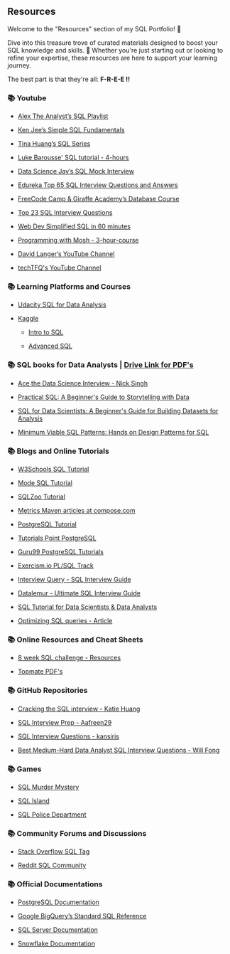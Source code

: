## Resources

Welcome to the "Resources" section of my SQL Portfolio! 🎉

Dive into this treasure trove of curated materials designed to boost your SQL knowledge and skills. 🌟 Whether you're just starting out or looking to refine your expertise, these resources are here to support your learning journey. 

The best part is that they're all: **F-R-E-E !!**


### 📚 **Youtube**

- [Alex The Analyst’s SQL Playlist](https://www.youtube.com/channel/UC7cs8q-gJRlGwj4A8OmCmXg/featured)

- [Ken Jee’s Simple SQL Fundamentals](https://www.youtube.com/watch?v=WKXtTo7lqmA)

- [Tina Huang’s SQL Series](https://www.youtube.com/playlist?list=PLVD3APpfd1tuXrXBWAntLx4tNaONro5dA)

- [Luke Barousse' SQL tutorial - 4-hours](https://www.youtube.com/watch?v=7mz73uXD9DA&t=6162s)

- [Data Science Jay’s SQL Mock Interview](https://www.youtube.com/watch?v=LcVz8wSM-AM)

- [Edureka Top 65 SQL Interview Questions and Answers](https://www.youtube.com/watch?v=-WEpWH1NHGU)

- [FreeCode Camp & Giraffe Academy’s Database Course](https://www.youtube.com/watch?v=HXV3zeQKqGY)

- [Top 23 SQL Interview Questions](https://youtu.be/l_dph6Qu4LA)

- [Web Dev Simplified SQL in 60 minutes](https://www.youtube.com/watch?v=p3qvj9hO_Bo)

- [Programming with Mosh - 3-hour-course](https://www.youtube.com/watch?v=7S_tz1z_5bA)

- [David Langer’s YouTube Channel](https://www.youtube.com/@DaveOnData/featured)

- [techTFQ's YouTube Channel](https://www.youtube.com/@techTFQ/featured)



### 📚 **Learning Platforms and Courses**

- [Udacity SQL for Data Analysis](https://www.udacity.com/course/sql-for-data-analysis--ud198)

- [Kaggle](https://www.kaggle.com/) 
    - [Intro to SQL](https://www.kaggle.com/learn/intro-to-sql)

    - [Advanced SQL](https://www.kaggle.com/learn/advanced-sql)


### 📚 **SQL books for Data Analysts** | [Drive Link for PDF's](https://drive.google.com/drive/folders/1aR0dKACtdM4YPJAI9jGPvYJGebN-DACW?usp=drive_link)

- [Ace the Data Science Interview - Nick Singh](https://www.amazon.in/Ace-Data-Science-Interview-Questions/dp/0578973839/ref=sr_1_3?crid=21FGFO6GSFUR3&dib=eyJ2IjoiMSJ9.39sOAPE8-XVBh34Yl0aoJy_R6Vq6sjL0XU-sLSpYI5OVcpeM9Y8Uh146s9FmgJw3MGdi8OvpNGj1KbLo6zjY8vGF2Kww35S4I_BS77jEoxK3jNDfcFueMAk-IB_adDTTwRIqf4dpjhqFDhjEqDfJ_2I9qPQURkNz_y-oXTPWNb1LTrNlWTyccWBSMAqpDa81eCd6tlzFFXvyMPNwrCJD7mEf0NT0jqNTFwNG8u1vIYo.tBSx5eH-PE5L8y_h5hCaGUdbFARVzLZE0jxogoV50qY&dib_tag=se&keywords=ace+the+data+science+interview&qid=1718535970&sprefix=ace+the+%2Caps%2C213&sr=8-3)


- [Practical SQL: A Beginner's Guide to Storytelling with Data](https://www.amazon.in/Practical-SQL-2nd-Beginners-Storytelling/dp/1718501064/ref=sr_1_1?crid=2N4NJGL72C9VF&dib=eyJ2IjoiMSJ9.acBdwHpR-Nlx4YNN8QR3bjDr2WSSjYGv2Z5y9dMMn6JSJDScB67akm-qmGiyn5NS-kpV4YkLv0JN5yN8ZgWRpNG-b-UYBIwITEIXmuSPirQWvO9rLsznf1HMNhZdrAoMln1OY3qDN0qt0k4tIbOkREx7i8ALA8z-zIOh_fsY7u5EIx_zco9bMBkdAuW-ngnXG678XEbhF9_7QDG2mpEJ_xSzUEGGklqBEpnyE6XhaL8.s3tC3lev9T6cPs4G8ECMsQtXXSxq0m1JhNlVRwfF1V0&dib_tag=se&keywords=practical+sql+2nd+edition&qid=1718535814&sprefix=practical+sql%2Caps%2C309&sr=8-1)

- [SQL for Data Scientists: A Beginner's Guide for Building Datasets for Analysis](https://www.amazon.in/SQL-Data-Scientists-Beginner%E2%80%B2s-Building/dp/1119669367/ref=sr_1_3?crid=KW2DTEKUPQRO&dib=eyJ2IjoiMSJ9.CJEHs_qbMl_5gQiuAbIYjPbpalY6rzba-TyShT2vS3EUlvHXksNpSIaxkXTbnke9nHbCM2CDDe0adVqAwEocDXtMPWdfJf9TvIe6s8jxnv4u8Dq9pOpRhXo_QilGkGFRS0HSsejtFVusWkKMIBfPAVixTVZBctv4qkFR3fECTVThV94As9za46Eyd0pk8Ko7YjY3EBQPAwpm4gAXUoh6em4Dbl54Z9S3RXikyTwJ7PM.Z3KXsP-veYebuUAaU86XeAsusxJ5tNrvkTXy4z9QpY0&dib_tag=se&keywords=sql+for+data+scientists&qid=1718535852&sprefix=sql+for+da%2Caps%2C207&sr=8-3)

- [Minimum Viable SQL Patterns: Hands on Design Patterns for SQL](https://www.amazon.in/Minimum-Viable-SQL-Patterns-Hands-ebook/dp/B09XTJN4R2/ref=sr_1_1?crid=N22GQ444RJSM&dib=eyJ2IjoiMSJ9.C60dou0NTTeyyO6t9dIYjgb_w1aeWKlIUIAhuxftl1M3ZZyqftVSIBDTa1qpL6ZK.AWnE5n1kv6932lur76Y9BTgBHTJwq-1ZDb5cnBeobQY&dib_tag=se&keywords=minimum+viable+patterns&qid=1718535885&sprefix=minimum+viable+patterns%2Caps%2C228&sr=8-1)



### 📚 **Blogs and Online Tutorials**

- [W3Schools SQL Tutorial](https://www.w3schools.com/sql/)

- [Mode SQL Tutorial](https://mode.com/sql-tutorial/)

- [SQLZoo Tutorial](https://sqlzoo.net/)

- [Metrics Maven articles at compose.com](https://www.compose.com/articles/search/?s=metric%20maven)

- [PostgreSQL Tutorial](https://www.postgresqltutorial.com/)

- [Tutorials Point PostgreSQL](https://www.tutorialspoint.com/postgresql/)

- [Guru99 PostgreSQL Tutorials](https://www.guru99.com/postgresql-tutorial.html)

- [Exercism.io PL/SQL Track](https://exercism.io/tracks/plsql)

- [Interview Query - SQL Interview Guide](https://www.interviewquery.com/blog-sql-interview-questions/)

- [Datalemur - Ultimate SQL Interview Guide](https://datalemur.com/blog/sql-interview-guide)

- [SQL Tutorial for Data Scientists & Data Analysts](https://datalemur.com/sql-tutorial)

- [Optimizing SQL queries - Article](https://www.thoughtspot.com/data-trends/data-modeling/optimizing-sql-queries)


### 📚 **Online Resources and Cheat Sheets**
   - [8 week SQL challenge - Resources](https://8weeksqlchallenge.com/resources/)

   - [Topmate PDF's](https://topmate.io/buydoc-success/864764?booking=8868edc9-58fd-4f35-8e15-90f03b558421)

### 📚 **GitHub Repositories**

- [Cracking the SQL interview - Katie Huang](https://github.com/katiehuangx/CrackingTheSQLInterview)

- [SQL Interview Prep - Aafreen29](https://github.com/Aafreen29/SQL-Interview-Prep-Question/tree/master)

- [SQL Interview Questions - kansiris](https://github.com/kansiris/SQL-interview-questions)

- [Best Medium-Hard Data Analyst SQL Interview Questions - Will Fong](https://gist.github.com/will-fong/a1d3710a7ebdc9764a600d8e83a6a978)


### 📚 **Games**


- [SQL Murder Mystery](https://mystery.knightlab.com/?utm_source=ActiveCampaign&utm_medium=email&utm_content=%F0%9F%8E%AE%20%206%20stats%2Fdesign%2FSQL%20games&utm_campaign=Evergreen%2022%3A%20Game%20On%20%286%20Stats%2FUX%20Design%2FSQL%20Games%29)

- [SQL Island](https://sql-island.informatik.uni-kl.de/)

- [SQL Police Department](https://sqlpd.com/)



### 📚 **Community Forums and Discussions**
   - [Stack Overflow SQL Tag](https://stackoverflow.com/questions/tagged/sql)

   - [Reddit SQL Community](https://www.reddit.com/r/SQL/)


### 📚 **Official Documentations**


- [PostgreSQL Documentation](https://www.postgresql.org/docs/13/index.html)

- [Google BigQuery’s Standard SQL Reference](https://cloud.google.com/bigquery/docs/reference)

- [SQL Server Documentation](https://docs.microsoft.com/en-us/sql/sql-server/?view=sql-server-ver15)

- [Snowflake Documentation](https://docs.snowflake.com/en/)
